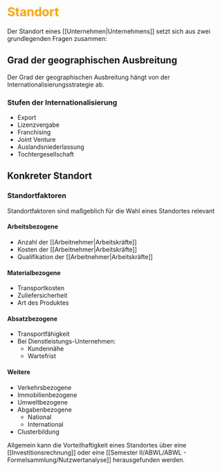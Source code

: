 # <font color = "orange">Standort</font>
Der Standort eines [[Unternehmen|Unternehmens]] setzt sich aus zwei grundlegenden Fragen zusammen:

## Grad der geographischen Ausbreitung
Der Grad der geographischen Ausbreitung hängt von der Internationalisierungsstrategie ab. 
### Stufen der Internationalisierung
- Export
- Lizenzvergabe
- Franchising
- Joint Venture
- Auslandsniederlassung
- Tochtergesellschaft

## Konkreter Standort
### Standortfaktoren
Standortfaktoren sind maßgeblich für die Wahl eines Standortes relevant
#### Arbeitsbezogene
- Anzahl der [[Arbeitnehmer|Arbeitskräfte]]
- Kosten der [[Arbeitnehmer|Arbeitskräfte]]
- Qualifikation der [[Arbeitnehmer|Arbeitskräfte]]
#### Materialbezogene
- Transportkosten
- Zuliefersicherheit
- Art des Produktes
#### Absatzbezogene
- Transportfähigkeit
- Bei Dienstleistungs-Unternehmen:
	- Kundennähe
	- Wartefrist
#### Weitere
- Verkehrsbezogene
- Immobilienbezogene
- Umweltbezogene
- Abgabenbezogene
	- National
	- International
- Clusterbildung

Allgemein kann die Vorteilhaftigkeit eines Standortes über eine [[Investitionsrechnung]] oder eine [[Semester II/ABWL/ABWL - Formelsammlung/Nutzwertanalyse]] herausgefunden werden.
